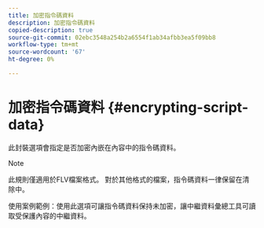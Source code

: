 ```yaml
---
title: 加密指令碼資料
description: 加密指令碼資料
copied-description: true
source-git-commit: 02ebc3548a254b2a6554f1ab34afbb3ea5f09bb8
workflow-type: tm+mt
source-wordcount: '67'
ht-degree: 0%

---
```


# 加密指令碼資料 {#encrypting-script-data}

此封裝選項會指定是否加密內嵌在內容中的指令碼資料。

>[!NOTE]
>
>此規則僅適用於FLV檔案格式。 對於其他格式的檔案，指令碼資料一律保留在清除中。

使用案例範例：使用此選項可讓指令碼資料保持未加密，讓中繼資料彙總工具可讀取受保護內容的中繼資料。
